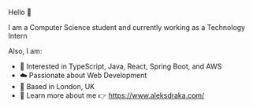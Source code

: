 Hello 👋

I am a Computer Science student and currently working as a Technology Intern

Also, I am:
-  🚀 Interested in TypeScript, Java, React, Spring Boot, and AWS
-  ☁️ Passionate about Web Development
-  📍 Based in London, UK
-  📃 Learn more about me 👉 https://www.aleksdraka.com/

